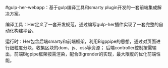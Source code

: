 #gulp-her-webapp：基于gulp编译工具和smarty plugin开发的一套前端集成解决方案。

编译工具：Her定义了一套开发规范，通过编写gulp-her插件实现了一套完整的自动化构建平台。

运行时：Her包含后端smarty和前端框架，利用Bigppipe的思想，通过对页面进行细粒度分块，收集区块的dom、js、css等资源；
       后端controller控制按需输出，前端Bigpipe框架按需渲染，配合Bigrender的实现，最大限度的优化前端性能。

